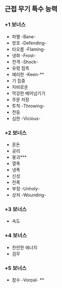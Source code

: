 ## 근접 무기 특수 능력

### +1 보너스
- 파멸 -Bane-
- 방호 -Defending-
- 타오름 -Flaming-
- 냉화 -Frost-
- 전격 -Shock-
- 유령 접촉
- 예리한 -Keen-**
- 기 집중
- 자비로운
- 막강한 베어넘기기
- 주문 저장
- 투척 -Throwing-
- 천둥
- 심한 -Vicious-

### +2 보너스
- 혼돈
- 공리
- 붕괴***
- 열폭
- 냉폭
- 신성
- 전폭
- 부정 -Unholy-
- 상처 -Wounding-

### +3 보너스
- 속도

### +4 보너스
- 찬란한 에너지
- 검무

### +5 보너스
- 참수 -Vorpal- **